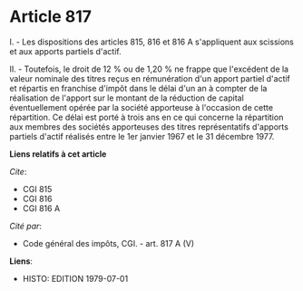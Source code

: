 # Article 817

I. - Les dispositions des articles 815, 816 et 816 A s'appliquent aux scissions et aux apports partiels d'actif.

II. - Toutefois, le droit de 12 % ou de 1,20 % ne frappe que l'excédent de la valeur nominale des titres reçus en
rémunération d'un apport partiel d'actif et répartis en franchise d'impôt dans le délai d'un an à compter de la réalisation
de l'apport sur le montant de la réduction de capital éventuellement opérée par la société apporteuse à l'occasion de cette
répartition. Ce délai est porté à trois ans en ce qui concerne la répartition aux membres des sociétés apporteuses des titres
représentatifs d'apports partiels d'actif réalisés entre le 1er janvier 1967 et le 31 décembre 1977.

**Liens relatifs à cet article**

_Cite_:

  - CGI 815
  - CGI 816
  - CGI 816 A

_Cité par_:

  - Code général des impôts, CGI. - art. 817 A (V)

**Liens**:

  - HISTO: EDITION 1979-07-01
